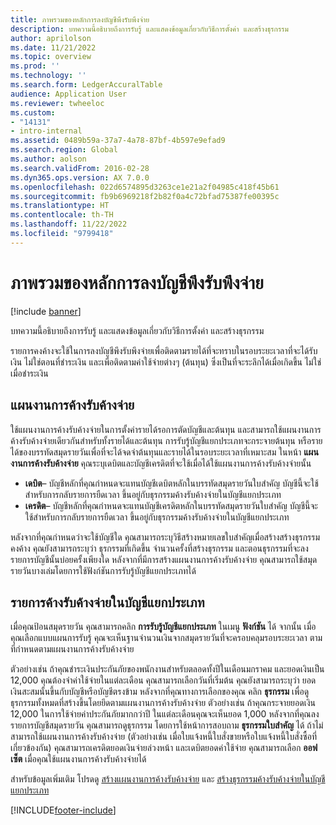 ```yaml
---
title: ภาพรวมของหลักการลงบัญชีพึงรับพึงจ่าย
description: บทความนี้อธิบายถึงการรับรู้ และแสดงข้อมูลเกี่ยวกับวิธีการตั้งค่า และสร้างธุรกรรม
author: aprilolson
ms.date: 11/21/2022
ms.topic: overview
ms.prod: ''
ms.technology: ''
ms.search.form: LedgerAccuralTable
audience: Application User
ms.reviewer: twheeloc
ms.custom:
- "14131"
- intro-internal
ms.assetid: 0489b59a-37a7-4a78-87bf-4b597e9efad9
ms.search.region: Global
ms.author: aolson
ms.search.validFrom: 2016-02-28
ms.dyn365.ops.version: AX 7.0.0
ms.openlocfilehash: 022d6574895d3263ce1e21a2f04985c418f45b61
ms.sourcegitcommit: fb9b6969218f2b82f0a4c72bfad75387fe00395c
ms.translationtype: HT
ms.contentlocale: th-TH
ms.lasthandoff: 11/22/2022
ms.locfileid: "9799418"
---
```

# <a name="accruals-overview"></a>ภาพรวมของหลักการลงบัญชีพึงรับพึงจ่าย

[!include [banner](../includes/banner.md)]

บทความนี้อธิบายถึงการรับรู้ และแสดงข้อมูลเกี่ยวกับวิธีการตั้งค่า และสร้างธุรกรรม

รายการคงค้างจะใช้ในการลงบัญชีพึงรับพึงจ่ายเพื่อติดตามรายได้ที่จะทราบในรอบระยะเวลาที่จะได้รับเงิน ไม่ใช่ตอนที่ชำระเงิน และเพื่อติดตามค่าใช้จ่ายต่างๆ (ต้นทุน) ซึ่งเป็นที่จะระลึกได้เมื่อเกิดขึ้น ไม่ใช่เมื่อชำระเงิน

## <a name="accrual-schemes"></a>แผนงานการค้างรับค้างจ่าย
ใช้แผนงานการค้างรับค้างจ่ายในการตั้งค่ารายได้รอการตัดบัญชีและต้นทุน และสามารถใช้แผนงานการค้างรับค้างจ่ายเดียวกันสำหรับทั้งรายได้และต้นทุน การรับรู้บัญชีแยกประเภทจะกระจายต้นทุน หรือรายได้ของบรรทัดสมุดรายวันเพื่อที่จะได้จดจำต้นทุนและรายได้ในรอบระยะเวลาที่เหมาะสม ในหน้า **แผนงานการค้างรับค้างจ่าย** คุณระบุเดบิตและบัญชีเครดิตที่จะใช้เมื่อได้ใช้แผนงานการค้างรับค้างจ่ายนั้น

-   **เดบิต**– บัญชีหลักที่คุณกำหนดจะแทนบัญชีเดบิตหลักในบรรทัดสมุดรายวันใบสำคัญ บัญชีนี้จะใช้สำหรับการกลับรายการยืดเวลา ขึ้นอยู่กับธุรกรรมค้างรับค้างจ่ายในบัญชีแยกประเภท
-   **เครดิต**– บัญชีหลักที่คุณกำหนดจะแทนบัญชีเครดิตหลักในบรรทัดสมุดรายวันใบสำคัญ บัญชีนี้จะใช้สำหรับการกลับรายการยืดเวลา ขึ้นอยู่กับธุรกรรมค้างรับค้างจ่ายในบัญชีแยกประเภท

หลังจากที่คุณกำหนดว่าจะใช้บัญชีใด คุณสามารถระบุวิธีสร้างหมายเลขใบสำคัญเมื่อสร้างสร้างธุรกรรมคงค้าง คุณยังสามารถระบุว่า ธุรกรรมที่เกิดขึ้น จำนวนครั้งที่สร้างธุรกรรม และตอนธุรกรรมที่จะลงรายการบัญชีนั้นบ่อยครั้งเพียงใด หลังจากที่มีการสร้างแผนงานการค้างรับค้างจ่าย คุณสามารถใช้สมุดรายวันบางเล่มโดยการใช้ฟังก์ชันการรับรู้บัญชีแยกประเภทได้

## <a name="ledger-accruals"></a>รายการค้างรับค้างจ่ายในบัญชีแยกประเภท
เมื่อคุณป้อนสมุดรายวัน คุณสามารถคลิก **การรับรู้บัญชีแยกประเภท** ในเมนู **ฟังก์ชัน** ได้ จากนั้น เมื่อคุณเลือกแบบแผนการรับรู้ คุณจะเห็นฐานจำนวนเงินจากสมุดรายวันที่จะครอบคลุมรอบระยะเวลา ตามที่กำหนดตามแผนงานการค้างรับค้างจ่าย 

ตัวอย่างเช่น ถ้าคุณชำระเงินประกันภัยของพนักงานสำหรับตลอดทั้งปีในเดือนมกราคม และยอดเงินเป็น 12,000 คุณต้องจำค่าใช้จ่ายในแต่ละเดือน คุณสามารถเลือกวันที่เริ่มต้น คุณยังสามารถระบุว่า ยอดเงินสะสมนั้นขึ้นกับบัญชีหรือบัญชีตรงข้าม หลังจากที่คุณทางการเลือกของคุณ คลิก **ธุรกรรม** เพื่อดูธุรกรรมทั้งหมดที่สร้างขึ้นโดยยึดตามแผนงานการค้างรับค้างจ่าย ตัวอย่างเช่น ถ้าคุณกระจายยอดเงิน 12,000 ในการใช้จ่ายค่าประกันภัยมากกว่าปี ในแต่ละเดือนคุณจะเห็นยอด 1,000 หลังจากที่คุณลงรายการบัญชีสมุดรายวัน คุณสามารถดูธุรกรรม โดยการใช้หน้าการสอบถาม **ธุรกรรมใบสำคัญ** ได้ ถ้าไม่สามารถใช้แผนงานการค้างรับค้างจ่าย (ตัวอย่างเช่น เมื่อใบแจ้งหนี้ใบสั่งขายหรือใบแจ้งหนี้ใบสั่งซื้อที่เกี่ยวข้องกัน) คุณสามารถเครดิตยอดเงินจ่ายล่วงหน้า และเดบิตยอดค่าใช้จ่าย คุณสามารถเลือก **ออฟเซ็ต** เมื่อคุณใช้แผนงานการค้างรับค้างจ่ายได้


สำหรับข้อมูลเพิ่มเติม โปรดดู [สร้างแผนงานการค้างรับค้างจ่าย](tasks/create-accrual-schemes.md) และ [สร้างธุรกรรมค้างรับค้างจ่ายในบัญชีแยกประเภท](tasks/create-ledger-accrual-transactions.md)


[!INCLUDE[footer-include](../../includes/footer-banner.md)]
